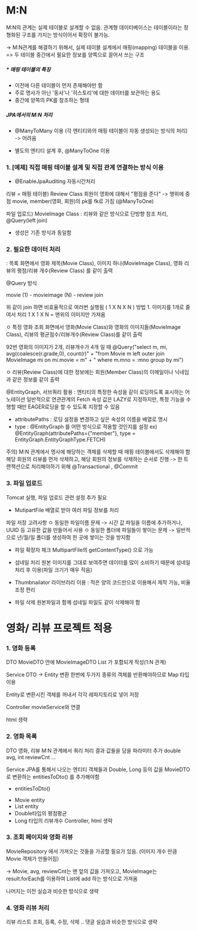 # M:N 
M:N의 관계는 실제 테이블로 설계할 수 없음.
관계형 데이터베이스는 테이블이라는 정형화된 구조를 가지는 방식이어서 확장이 불가능.

-> M:N관계를 해결하기 위해서, 실제 테이블 설계에서 매핑(mapping) 테이블을 이용.
=> 두 테이블 중간에서 필요한 정보를 양쪽으로 끌어서 쓰는 구조

##### * 매핑 테이블의 특징
- 이전에 다른 테이블이 먼저 존재해야만 함
- 주로 명사가 아닌 '동사'나 '히스토리'에 대한 데이터를 보관하는 용도
- 중간에 양쪽의 PK를 참조하는 형태

##### JPA에서의 M:N 처리
* @ManyToMany 이용 (각 엔티티와의 매핑 테이블이 자동 생성되는 방식의 처리)
-> 어려움

* 별도의 엔티티 설계 후, @ManyToOne 이용



### 1. [예제] 직접 매핑 테이블 설계 및 직접 관계 연결하는 방식 이용
* @EnableJpaAuditing 자동시간처리

리뷰 = 매핑 테이블)
Review Class 
회원이 영화에 대해서 "평점을 준다" -> 행위에 중점
movie, member(영화, 회원)의 pk를 fk로 가짐 (@ManyToOne)

파일 업로드)
MovieImage Class
: 리뷰와 같은 방식으로 단방향 참조 처리, @Query(left join)

* 생성은 기존 방식과 동일함

### 2. 필요한 데이터 처리
: 목록 화면에서 영화 제목(Movie Class), 이미지 하나(MovieImage Class), 영화 리뷰의 평점/리뷰 개수(Review Class) 를 같이 출력

@Query 방식 

 movie (1) - movieimage (N) - review join

위 같이 join 하면 비효율적으로 여러번 실행됨 ( 1 X N X N )
방법 1. 이미지를 1개로 줄여서 처리
1 X 1 X N 
= 맨위의 이미지만 가져옴



ㅇ 특정 영화 조회 화면에서 영화(Movie Class)와 영화의 이미지들(MovieImage Class), 리뷰의 평균점수/리뷰개수(Review Class)를 같이 출력

92번 영화의 이미지가 2개, 리뷰개수가 4개 일 때
@Query("select m, mi, avg(coalesce(r.grade,0), count(r)" + "from Movie m left outer join MovieImage mi on mi.movie = m" + " where m.mno = :mno group by mi")

ㅇ 리뷰(Review Class)에 대한 정보에는 회원(Member Class)의 이메일이나 닉네임과 같은 정보를 같이 출력
 
@EntityGraph, 서브쿼리 활용
: 엔티티의 특정한 속성을 같이 로딩하도록 표시하는 어노테이션
일반적으로 연관관계의 Fetch 속성 값은 LAZY로 지정하지만, 특정 기능을 수행할 때만 EAGER로딩을 할 수 있도록 지정할 수 있음 

- attributePaths : 로딩 설정을 변경하고 싶은 속성의 이름을 배열로 명시
- type : @EntityGraph 를 어떤 방식으로 적용할 것인지를 설정
ex) @EntityGraph(attributePaths={"member"}, type = EntityGraph.EntityGraphType.FETCH)

주의) M:N 관계에서 명사에 해당하는 객체를 삭제할 때 매핑 테이블에서도 삭제해야 함
해당 회원의 리뷰를 먼저 삭제하고, 해당 회원의 정보를 삭제하는 순서로 진행
-> 한 트랜잭션으로 처리해야하기 위해 @Transactional , @Commit 


### 3. 파일 업로드
Tomcat 실행, 파일 업로드 관련 설정 추가 필요

* MutipartFile 배열로 받아 여러 파일 정보를 처리

파일 저장 고려사항
ㅇ 동일한 파일이름 문제 -> 시간 값 파일을 이름에 추가하거나, UUID 등 고유한 값을 만들어서 사용
ㅇ 동일한 폴더에 파일들이 쌓이는 문제 -> 일반적으로 년/월/일 폴더를 생성하여 한 곳에 쌓이는 것을 방지함

* 파일 확장자 체크 MultipartFile의 getContentType() 으로 가능


- 섬네일 처리
원본 이미지를 그대로 보여주면 데이터를 많이 소비하기 때문에 섬네일 처리 후 이용(파일 크기가 매우 작음)
* Thumbnailator 라이브러리 이용
: 적은 양의 코드만으로 이용해서 제작 가능, 비율 조정 편리


- 파일 삭제
원본파일과 함께 섬네일 파일도 같이 삭제해야 함


# 영화/ 리뷰 프로젝트 적용
### 1. 영화 등록
DTO
MovieDTO 안에 MovieImageDTO List 가 포함되게 작성(1:N 관계)

Service
DTO -> Entity 변환
한번에 두가지 종류의 객체를 반환해야하므로 Map 타입 이용

Entity로 변환시킨 객체를 꺼내서 각각 레파지토리로 넣어 저장

Controller
movieService와 연결

html 생략

### 2. 영화 목록
DTO
영화, 리뷰 M:N 관계에서 쿼리 처리 결과 값들을 담을 파라미터 추가
double avg, int reviewCnt ...

Service
JPA를 통해서 나오는 엔티티 객체들과 Double, Long 등의 값을 MovieDTO로 변환하는 entitiesToDto() 를 추가해야함
* entitiesToDto()
- Movie entity
- List<MovieImage> entity
- Double타입의 평점평균
- Long 타입의 리뷰개수
Controller, html 생략

### 3. 조회 페이지와 영화 리뷰
MovieRepository 에서 가져오는 것들을 가공할 필요가 있음.
(이미지 개수 만큼 Movie 객체가 만들어짐)

-> Movie, avg, reviewCnt는 맨 앞의 값을 가져오고, MovieImage는 result.forEach를 이용하여 List에 add 하는 방식으로 가져옴

나머지는 이전 실습과 비슷한 방식으로 생략

### 4. 영화 리뷰 처리
리뷰 리스트 조회, 등록, 수정, 삭제 .. 댓글 실습과 비슷한 방식으로 생략 

